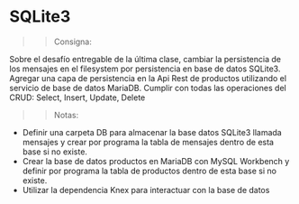 # SQLite3

>> Consigna:
 
Sobre el desafío entregable de la última clase, cambiar la persistencia de los
mensajes en el filesystem por persistencia en base de datos SQLite3.
Agregar una capa de persistencia en la Api Rest de productos utilizando el servicio de base de
datos MariaDB. Cumplir con todas las operaciones del CRUD: Select, Insert, Update, Delete

>> Notas:

- Definir una carpeta DB para almacenar la base datos SQLite3 llamada mensajes y crear por
programa la tabla de mensajes dentro de esta base si no existe.
- Crear la base de datos productos en MariaDB con MySQL Workbench y definir por programa la
tabla de productos dentro de esta base si no existe.
- Utilizar la dependencia Knex para interactuar con la base de datos
